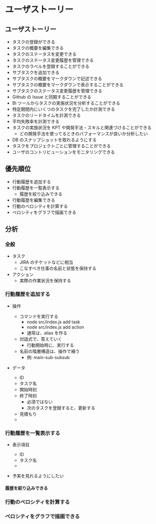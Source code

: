 # ユーザストーリー

## ユーザストーリー

- タスクの登録ができる
- タスクの概要を編集できる
- タスクのステータスを変更できる
- タスクのステータス変更履歴を管理できる
- タスクのラベルを登録することができる
- サブタスクを追加できる
- サブタスクの概要をマークダウンで記述できる
- サブタスクの概要をマークダウンで表示することができる
- サブタスクのステータス変更履歴を管理できる
- Github の Issue と同期することができる
- BI ツールからタスクの実施状況を分析することができる
- 特定期間内にいくつのタスクを完了したか計測できる
- タスクのリードタイムを計測できる
- 平均失敗率を計測できる
- タスクの実施状況を KPT や開発手法・スキルと関連づけることができる
  - どの開発手法を使ってるときのパフォーマンスが良いか分析したい
- DB のスナップショットを取れるようにする
- タスクをプロジェクトごとに管理することができる
- ユーザのコントリビューションをモニタリングできる

## 優先順位

- 行動履歴を追加する
- 行動履歴を一覧表示する
  - 履歴を絞り込みできる
- 行動履歴を編集できる
- 行動のベロシティを計算する
- ベロシティをグラフで描画できる

## 分析

### 全般

- タスク
  - JIRA のチケットなどに相当
  - こなすべき仕事の名前と状態を保持する
- アクション
  - 実際の作業状況を保持する

### 行動履歴を追加する

- 操作

  - コマンドを実行する
    - node src/index.js add task
    - node src/index.js add action
    - 通常は、alias を作る
  - 対話式で、答えていく
    - 行動開始時に、実行する
  - 名前の階層構造は、操作で補う
    - 例: main-sub-subsub

- データ
  - ID
  - タスク名
  - 開始時刻
  - 終了時刻
    - 必須ではない
    - 次のタスクを登録すると、更新する
  - 見積もり
  -

### 行動履歴を一覧表示する

- 表示項目

  - ID
  - タスク名
  -

- 予実を見れるようにしたい

#### 履歴を絞り込みできる

### 行動のベロシティを計算する

### ベロシティをグラフで描画できる
